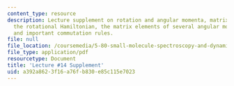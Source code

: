 ```yaml
---
content_type: resource
description: Lecture supplement on rotation and angular momenta, matrix elements for
  the rotational Hamiltonian, the matrix elements of several angular momentum operators,
  and important commutation rules.
file: null
file_location: /coursemedia/5-80-small-molecule-spectroscopy-and-dynamics-fall-2008/a392a8623f16a76fb830e85c115e7023_14s_rotatangmom.pdf
file_type: application/pdf
resourcetype: Document
title: 'Lecture #14 Supplement'
uid: a392a862-3f16-a76f-b830-e85c115e7023
---
```

